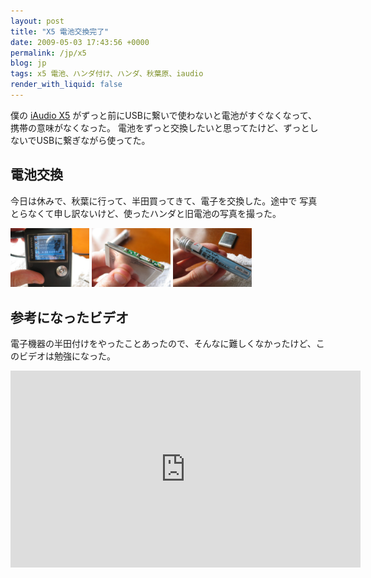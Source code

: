 ```yaml
---
layout: post
title: "X5 電池交換完了"
date: 2009-05-03 17:43:56 +0000
permalink: /jp/x5
blog: jp
tags: x5 電池、ハンダ付け、ハンダ、秋葉原、iaudio
render_with_liquid: false
---
```


<!-- textlint-disable rousseau -->

僕の [iAudio X5](http://www.cowonjapan.com/product_wide/product_X5_nameof.php)
がずっと前にUSBに繋いで使わないと電池がすぐなくなって、携帯の意味がなくなった。
電池をずっと交換したいと思ってたけど、ずっとしないでUSBに繋ぎながら使ってた。

## 電池交換

今日は休みで、秋葉に行って、半田買ってきて、電子を交換した。途中で
写真とらなくて申し訳ないけど、使ったハンダと旧電池の写真を撮った。

<div>
<img src="/assets/images/gallery/img_3155_big.jpg" alt="X5 all finished" style="width: 25%;" />

<img src="/assets/images/gallery/img_3153_big.jpg" alt="X5 original battery" style="width: 25%;" />

<img src="/assets/images/gallery/img_3152_big.jpg" alt="X5 soldering" style="width: 25%;"/>
</div>

## 参考になったビデオ

電子機器の半田付けをやったことあったので、そんなに難しくなかったけど、このビデオは勉強になった。

<iframe width="560" height="315" src="https://www.youtube.com/embed/AsTKtp7lUho?si=pj5wqziYLoGUBjsl" title="YouTube video player" frameborder="0" allow="accelerometer; autoplay; clipboard-write; encrypted-media; gyroscope; picture-in-picture; web-share" allowfullscreen></iframe>

<!-- textlint-enable rousseau -->
